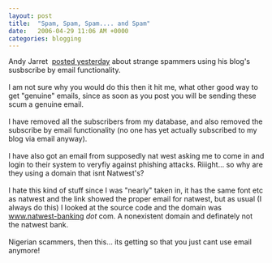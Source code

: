 ```yaml
---
layout: post
title:  "Spam, Spam, Spam.... and Spam"
date:   2006-04-29 11:06 AM +0000
categories: blogging
---
```

Andy Jarret&nbsp; <a href="http://www.andyjarrett.co.uk/andy/blog/index.cfm/2006/4/28/Removed-email-subscribers">posted yesterday</a> about strange spammers using his blog's susbscribe by email functionality.<br /><br />I am not sure why you would do this then it hit me, what other good way to get &quot;genuine&quot; emails, since as soon as you post you will be sending these scum a genuine email. <br /><br />I have removed all the subscribers from my database, and also removed the subscribe by email functionality (no one has yet actually subscribed to my blog via email anyway). <br /><br />I have also got an email from supposedly nat west asking me to come in and login to their system to veryfiy against phishing attacks. Riiight... so why are they using a domain that isnt Natwest's?<br /><br />I hate this kind of stuff since I was &quot;nearly&quot; taken in, it has the same font etc as natwest and the link showed the proper email for natwest, but as usual (I always do this) I looked at the source code and the domain was www.natwest-banking *dot* com. A nonexistent domain and definately not the natwest bank.<br /><br />Nigerian scammers, then this... its getting so that you just cant use email anymore!
